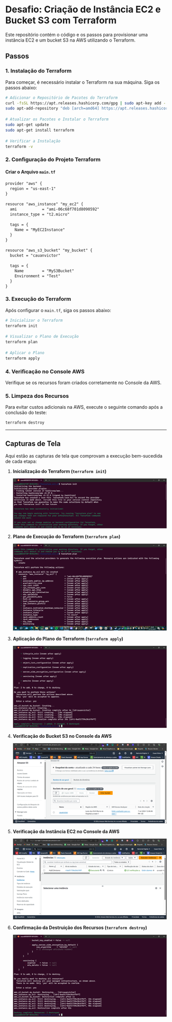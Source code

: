 # Desafio: Criação de Instância EC2 e Bucket S3 com Terraform

Este repositório contém o código e os passos para provisionar uma instância EC2 e um bucket S3 na AWS utilizando o Terraform.

## Passos

### 1. Instalação do Terraform

Para começar, é necessário instalar o Terraform na sua máquina. Siga os passos abaixo:

```bash
# Adicionar o Repositório de Pacotes do Terraform
curl -fsSL https://apt.releases.hashicorp.com/gpg | sudo apt-key add -
sudo apt-add-repository "deb [arch=amd64] https://apt.releases.hashicorp.com $(lsb_release -cs) main"

# Atualizar os Pacotes e Instalar o Terraform
sudo apt-get update
sudo apt-get install terraform

# Verificar a Instalação
terraform -v
```

### 2. Configuração do Projeto Terraform

#### Criar o Arquivo `main.tf`

```hcl
provider "aws" {
  region = "us-east-1"
}

resource "aws_instance" "my_ec2" {
  ami           = "ami-06c68f701d8090592"
  instance_type = "t2.micro"

  tags = {
    Name = "MyEC2Instance"
  }
}

resource "aws_s3_bucket" "my_bucket" {
  bucket = "cauanvictor"

  tags = {
    Name        = "MyS3Bucket"
    Environment = "Test"
  }
}
```

### 3. Execução do Terraform

Após configurar o `main.tf`, siga os passos abaixo:

```bash
# Inicializar o Terraform
terraform init

# Visualizar o Plano de Execução
terraform plan

# Aplicar o Plano
terraform apply
```

### 4. Verificação no Console AWS

Verifique se os recursos foram criados corretamente no Console da AWS.

### 5. Limpeza dos Recursos

Para evitar custos adicionais na AWS, execute o seguinte comando após a conclusão do teste:

```bash
terraform destroy
```

---

## Capturas de Tela

Aqui estão as capturas de tela que comprovam a execução bem-sucedida de cada etapa:

1. **Inicialização do Terraform (`terraform init`)**

   ![Inicialização do Terraform](.github/image-1.png)

2. **Plano de Execução do Terraform (`terraform plan`)**

   ![Plano de Execução do Terraform](.github/image-2.png)

3. **Aplicação do Plano do Terraform (`terraform apply`)**

   ![Aplicação do Plano do Terraform](.github/image-3.png)

4. **Verificação do Bucket S3 no Console da AWS**

   ![Verificação do Bucket S3 no Console da AWS](.github/image-4.png)

5. **Verificação da Instância EC2 no Console da AWS**

   ![Verificação da Instância EC2 no Console da AWS](.github/image-5.png)

6. **Confirmação da Destruição dos Recursos (`terraform destroy`)**

   ![Confirmação da Destruição dos Recursos](.github/image-6.png)